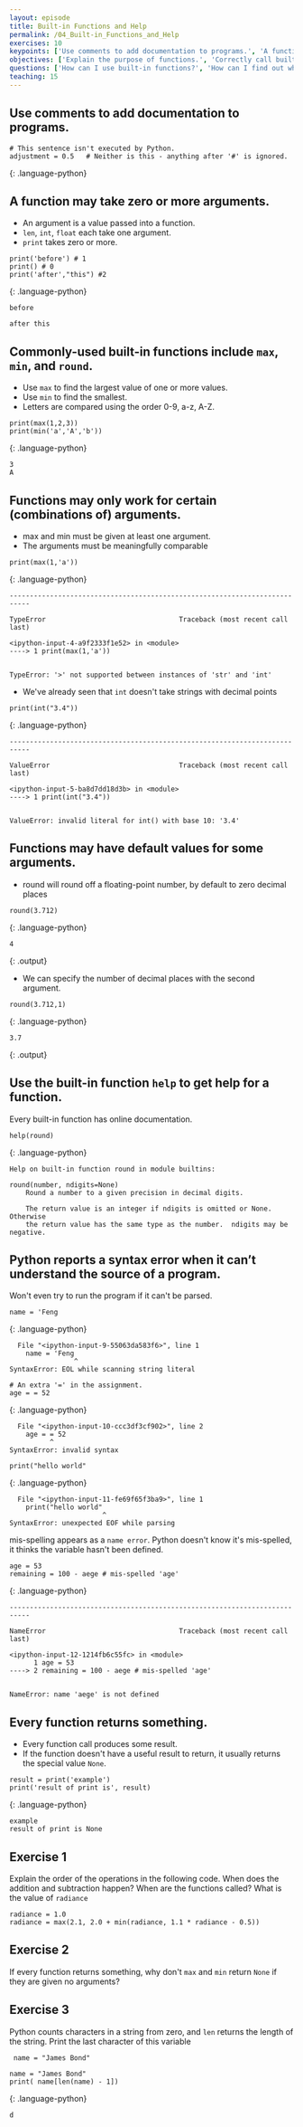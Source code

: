 ```yaml
---
layout: episode
title: Built-in Functions and Help
permalink: /04_Built-in_Functions_and_Help
exercises: 10
keypoints: ['Use comments to add documentation to programs.', 'A function may take zero or more arguments.', 'Commonly-used built-in functions include `max`, `min`, and `round`.', 'Functions may only work for certain (combinations of) arguments.', 'Functions may have default values for some arguments.', 'Use the built-in function `help` to get help for a function.', 'The Jupyter Notebook has two ways to get help.', 'Every function returns something.', "Python reports a syntax error when it can't understand the source of a program.", 'Python reports a runtime error when something goes wrong while a program is executing.', "Fix syntax errors by reading the source code, and runtime errors by tracing the program's execution."]
objectives: ['Explain the purpose of functions.', 'Correctly call built-in Python functions.', 'Correctly nest calls to built-in functions.', 'Use help to display documentation for built-in functions.', 'Correctly describe situations in which SyntaxError and NameError occur.']
questions: ['How can I use built-in functions?', 'How can I find out what they do?', 'What kind of errors can occur in programs?']
teaching: 15
---
```


## Use comments to add documentation to programs.



~~~
# This sentence isn't executed by Python.
adjustment = 0.5   # Neither is this - anything after '#' is ignored.
~~~
{: .language-python}

## A function may take zero or more arguments.
* An argument is a value passed into a function.
* `len`, `int`, `float` each take one argument.
* `print` takes zero or more.



~~~
print('before') # 1
print() # 0 
print('after',"this") #2
~~~
{: .language-python}

    before
    
    after this

## Commonly-used built-in functions include `max`, `min`, and `round`.
*   Use `max` to find the largest value of one or more values. 
*   Use `min` to find the smallest.
*   Letters are compared using the order 0-9, a-z, A-Z.


~~~
print(max(1,2,3))
print(min('a','A','b'))
~~~
{: .language-python}

    3
    A

## Functions may only work for certain (combinations of) arguments.
*   max and min must be given at least one argument.
*   The arguments must be meaningfully comparable


~~~
print(max(1,'a'))
~~~
{: .language-python}


    ---------------------------------------------------------------------------

    TypeError                                 Traceback (most recent call last)

    <ipython-input-4-a9f2333f1e52> in <module>
    ----> 1 print(max(1,'a'))
    

    TypeError: '>' not supported between instances of 'str' and 'int'


* We've already seen that `int` doesn't take strings with decimal points



~~~
print(int("3.4"))
~~~
{: .language-python}


    ---------------------------------------------------------------------------

    ValueError                                Traceback (most recent call last)

    <ipython-input-5-ba8d7dd18d3b> in <module>
    ----> 1 print(int("3.4"))
    

    ValueError: invalid literal for int() with base 10: '3.4'


## Functions may have default values for some arguments.
* round will round off a floating-point number, by default to zero decimal places


~~~
round(3.712)
~~~
{: .language-python}




~~~
4
~~~
{: .output}



*  We can specify the number of decimal places with the second argument.


~~~
round(3.712,1)
~~~
{: .language-python}




~~~
3.7
~~~
{: .output}



## Use the built-in function `help` to get help for a function.
Every built-in function has online documentation.



~~~
help(round)
~~~
{: .language-python}

    Help on built-in function round in module builtins:
    
    round(number, ndigits=None)
        Round a number to a given precision in decimal digits.
        
        The return value is an integer if ndigits is omitted or None.  Otherwise
        the return value has the same type as the number.  ndigits may be negative.


## Python reports a syntax error when it can’t understand the source of a program.
Won't even try to run the program if it can't be parsed.


~~~
name = 'Feng
~~~
{: .language-python}


      File "<ipython-input-9-55063da583f6>", line 1
        name = 'Feng
                    ^
    SyntaxError: EOL while scanning string literal




~~~
# An extra '=' in the assignment.
age = = 52
~~~
{: .language-python}


      File "<ipython-input-10-ccc3df3cf902>", line 2
        age = = 52
              ^
    SyntaxError: invalid syntax




~~~
print("hello world"
~~~
{: .language-python}


      File "<ipython-input-11-fe69f65f3ba9>", line 1
        print("hello world"
                           ^
    SyntaxError: unexpected EOF while parsing



mis-spelling appears as a `name error`. Python doesn't know it's mis-spelled, it thinks the variable hasn't been defined.


~~~
age = 53
remaining = 100 - aege # mis-spelled 'age'
~~~
{: .language-python}


    ---------------------------------------------------------------------------

    NameError                                 Traceback (most recent call last)

    <ipython-input-12-1214fb6c55fc> in <module>
          1 age = 53
    ----> 2 remaining = 100 - aege # mis-spelled 'age'
    

    NameError: name 'aege' is not defined


## Every function returns something.
*   Every function call produces some result.
*   If the function doesn't have a useful result to return,
    it usually returns the special value `None`.


~~~
result = print('example')
print('result of print is', result)
~~~
{: .language-python}

    example
    result of print is None

## Exercise 1
Explain the order of the operations in the following code. When does the addition and subtraction happen? When are the functions called? What is the value of `radiance`

    radiance = 1.0
    radiance = max(2.1, 2.0 + min(radiance, 1.1 * radiance - 0.5))

## Exercise 2
If every function returns something, why don't `max` and `min` return `None` if they are given no arguments?

## Exercise 3
Python counts characters in a string from zero, and `len` returns the length of the string. Print the last character of this variable

     name = "James Bond"


~~~
name = "James Bond"
print( name[len(name) - 1])
~~~
{: .language-python}

    d
